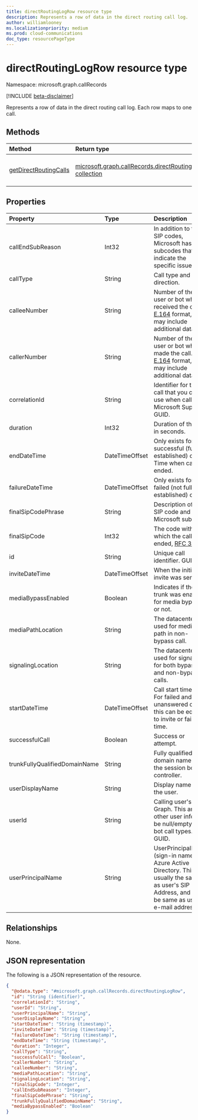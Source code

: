 ```yaml
---
title: directRoutingLogRow resource type
description: Represents a row of data in the direct routing call log.
author: williamlooney
ms.localizationpriority: medium
ms.prod: cloud-communications
doc_type: resourcePageType
---
```


# directRoutingLogRow resource type

Namespace: microsoft.graph.callRecords

[!INCLUDE [beta-disclaimer](../../includes/beta-disclaimer.md)]

Represents a row of data in the direct routing call log. Each row maps to one call.

## Methods

| Method                                                                          | Return type                                                                                      | Description                                             |
| :------------------------------------------------------------------------------ | :----------------------------------------------------------------------------------------------- | :------------------------------------------------------ |
| [getDirectRoutingCalls](../api/callrecords-callrecord-getdirectroutingcalls.md) | [microsoft.graph.callRecords.directRoutingLogRow collection](callrecords-directroutinglogrow.md) | List **directRoutingLogRow** objects for a call record. |

## Properties

| Property                      | Type           | Description                                                                                                                                           |
| :---------------------------- | :------------- | :---------------------------------------------------------------------------------------------------------------------------------------------------- |
| callEndSubReason              | Int32          | In addition to the SIP codes, Microsoft has own subcodes that indicate the specific issue.                                                            |
| callType                      | String         | Call type and direction.                                                                                                                              |
| calleeNumber                  | String         | Number of the user or bot who received the call. [E.164](https://en.wikipedia.org/wiki/E.164) format, but may include additional data.                |
| callerNumber                  | String         | Number of the user or bot who made the call. [E.164](https://en.wikipedia.org/wiki/E.164) format, but may include additional data.                    |
| correlationId                 | String         | Identifier for the call that you can use when calling Microsoft Support. GUID.                                                                        |
| duration                      | Int32          | Duration of the call in seconds.                                                                                                                      |
| endDateTime                   | DateTimeOffset | Only exists for successful (fully established) calls. Time when call ended.                                                                           |
| failureDateTime               | DateTimeOffset | Only exists for failed (not fully established) calls.                                                                                                 |
| finalSipCodePhrase            | String         | Description of the SIP code and Microsoft subcode.                                                                                                    |
| finalSipCode                  | Int32          | The code with which the call ended, [RFC 3261](https://tools.ietf.org/html/rfc3261).                                                                  |
| id                            | String         | Unique call identifier. GUID.                                                                                                                         |
| inviteDateTime                | DateTimeOffset | When the initial invite was sent.                                                                                                                     |
| mediaBypassEnabled            | Boolean        | Indicates if the trunk was enabled for media bypass or not.                                                                                           |
| mediaPathLocation             | String         | The datacenter used for media path in non-bypass call.                                                                                                |
| signalingLocation             | String         | The datacenter used for signaling for both bypass and non-bypass calls.                                                                               |
| startDateTime                 | DateTimeOffset | Call start time.<br/>For failed and unanswered calls, this can be equal to invite or failure time.                                                    |
| successfulCall                | Boolean        | Success or attempt.                                                                                                                                   |
| trunkFullyQualifiedDomainName | String         | Fully qualified domain name of the session border controller.                                                                                         |
| userDisplayName               | String         | Display name of the user.                                                                                                                             |
| userId                        | String         | Calling user's ID in Graph. This and other user info will be null/empty for bot call types. GUID.                                                     |
| userPrincipalName             | String         | UserPrincipalName (sign-in name) in Azure Active Directory. This is usually the same as user's SIP Address, and can be same as user's e-mail address. |

## Relationships

None.

## JSON representation

The following is a JSON representation of the resource.

<!-- {
  "blockType": "resource",
  "@odata.type": "microsoft.graph.callRecords.directRoutingLogRow",
  "keyProperty": "id"
}
-->

```json
{
  "@odata.type": "#microsoft.graph.callRecords.directRoutingLogRow",
  "id": "String (identifier)",
  "correlationId": "String",
  "userId": "String",
  "userPrincipalName": "String",
  "userDisplayName": "String",
  "startDateTime": "String (timestamp)",
  "inviteDateTime": "String (timestamp)",
  "failureDateTime": "String (timestamp)",
  "endDateTime": "String (timestamp)",
  "duration": "Integer",
  "callType": "String",
  "successfulCall": "Boolean",
  "callerNumber": "String",
  "calleeNumber": "String",
  "mediaPathLocation": "String",
  "signalingLocation": "String",
  "finalSipCode": "Integer",
  "callEndSubReason": "Integer",
  "finalSipCodePhrase": "String",
  "trunkFullyQualifiedDomainName": "String",
  "mediaBypassEnabled": "Boolean"
}
```
